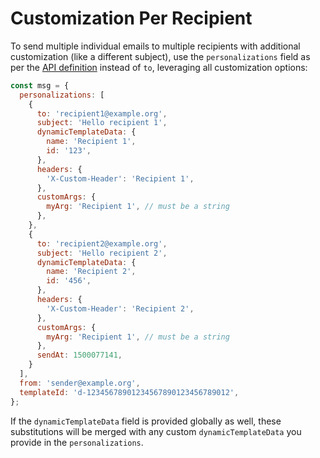 # Customization Per Recipient

To send multiple individual emails to multiple recipients with additional customization (like a different subject), use the `personalizations` field as per the [API definition](https://sendgrid.com/docs/API_Reference/api_v3.html) instead of `to`, leveraging all customization options:

```js
const msg = {
  personalizations: [
    {
      to: 'recipient1@example.org',
      subject: 'Hello recipient 1',
      dynamicTemplateData: {
        name: 'Recipient 1',
        id: '123',
      },
      headers: {
        'X-Custom-Header': 'Recipient 1',
      },
      customArgs: {
        myArg: 'Recipient 1', // must be a string
      },
    },
    {
      to: 'recipient2@example.org',
      subject: 'Hello recipient 2',
      dynamicTemplateData: {
        name: 'Recipient 2',
        id: '456',
      },
      headers: {
        'X-Custom-Header': 'Recipient 2',
      },
      customArgs: {
        myArg: 'Recipient 1', // must be a string
      },
      sendAt: 1500077141,
    }
  ],
  from: 'sender@example.org',
  templateId: 'd-12345678901234567890123456789012',
};
```

If the `dynamicTemplateData` field is provided globally as well, these substitutions will be merged with any custom `dynamicTemplateData` you provide in the `personalizations`.
